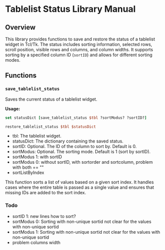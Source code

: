 # Tablelist Status Library Manual

## Overview
This library provides functions to save and restore the status of a tablelist widget in Tcl/Tk. The status includes sorting information, selected rows, scroll position, visible rows and columns, and column widths. It supports sorting by a specified column ID (`sortID`) and allows for different sorting modes.

## Functions

### `save_tablelist_status`
Saves the current status of a tablelist widget.

**Usage:**
```tcl
set statusDict [save_tablelist_status $tbl ?sortModus? ?sortID?]

restore_tablelist_status $tbl $statusDict

```
+ tbl: The tablelist widget.
+ statusDict: The dictionary containing the saved status.
+ sortID: Optional. The ID of the column to sort by. Default is 0.
+ sortModus: Optional. The sorting mode. Default is 1 (sort by sortID).
+ sortModus 1: with sortID
+ sortModus 0: without sortID, with sortorder and sortcolumn, problem with both == ""
+ sortListByIndex

This function sorts a list of values based on a given sort index. It handles cases where the entire table is passed as a single value and ensures that missing IDs are added to the sort index.

### Todo
+ sortID 1: new lines how to sort?
+ sortModus 0: Sorting with non-unique sortid not clear for the values with non-unique sortid
+ sortModus 1: Sorting with non-unique sortid not clear for the values with non-unique sortid
+ problem columns width
